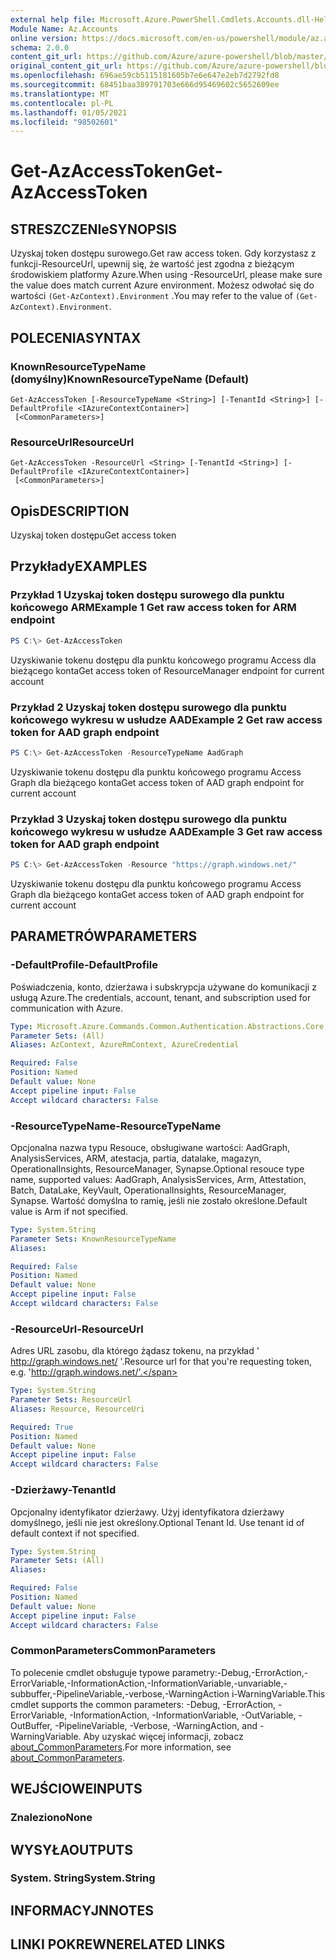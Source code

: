 ```yaml
---
external help file: Microsoft.Azure.PowerShell.Cmdlets.Accounts.dll-Help.xml
Module Name: Az.Accounts
online version: https://docs.microsoft.com/en-us/powershell/module/az.accounts/get-azaccesstoken
schema: 2.0.0
content_git_url: https://github.com/Azure/azure-powershell/blob/master/src/Accounts/Accounts/help/Get-AzAccessToken.md
original_content_git_url: https://github.com/Azure/azure-powershell/blob/master/src/Accounts/Accounts/help/Get-AzAccessToken.md
ms.openlocfilehash: 696ae59cb5115181605b7e6e647e2eb7d2792fd8
ms.sourcegitcommit: 68451baa389791703e666d95469602c5652609ee
ms.translationtype: MT
ms.contentlocale: pl-PL
ms.lasthandoff: 01/05/2021
ms.locfileid: "98502601"
---
```

# <span data-ttu-id="c2fe0-101">Get-AzAccessToken</span><span class="sxs-lookup"><span data-stu-id="c2fe0-101">Get-AzAccessToken</span></span>

## <span data-ttu-id="c2fe0-102">STRESZCZENIe</span><span class="sxs-lookup"><span data-stu-id="c2fe0-102">SYNOPSIS</span></span>
<span data-ttu-id="c2fe0-103">Uzyskaj token dostępu surowego.</span><span class="sxs-lookup"><span data-stu-id="c2fe0-103">Get raw access token.</span></span> <span data-ttu-id="c2fe0-104">Gdy korzystasz z funkcji-ResourceUrl, upewnij się, że wartość jest zgodna z bieżącym środowiskiem platformy Azure.</span><span class="sxs-lookup"><span data-stu-id="c2fe0-104">When using -ResourceUrl, please make sure the value does match current Azure environment.</span></span> <span data-ttu-id="c2fe0-105">Możesz odwołać się do wartości `(Get-AzContext).Environment` .</span><span class="sxs-lookup"><span data-stu-id="c2fe0-105">You may refer to the value of `(Get-AzContext).Environment`.</span></span>

## <span data-ttu-id="c2fe0-106">POLECENIA</span><span class="sxs-lookup"><span data-stu-id="c2fe0-106">SYNTAX</span></span>

### <span data-ttu-id="c2fe0-107">KnownResourceTypeName (domyślny)</span><span class="sxs-lookup"><span data-stu-id="c2fe0-107">KnownResourceTypeName (Default)</span></span>
```
Get-AzAccessToken [-ResourceTypeName <String>] [-TenantId <String>] [-DefaultProfile <IAzureContextContainer>]
 [<CommonParameters>]
```

### <span data-ttu-id="c2fe0-108">ResourceUrl</span><span class="sxs-lookup"><span data-stu-id="c2fe0-108">ResourceUrl</span></span>
```
Get-AzAccessToken -ResourceUrl <String> [-TenantId <String>] [-DefaultProfile <IAzureContextContainer>]
 [<CommonParameters>]
```

## <span data-ttu-id="c2fe0-109">Opis</span><span class="sxs-lookup"><span data-stu-id="c2fe0-109">DESCRIPTION</span></span>
<span data-ttu-id="c2fe0-110">Uzyskaj token dostępu</span><span class="sxs-lookup"><span data-stu-id="c2fe0-110">Get access token</span></span>

## <span data-ttu-id="c2fe0-111">Przykłady</span><span class="sxs-lookup"><span data-stu-id="c2fe0-111">EXAMPLES</span></span>

### <span data-ttu-id="c2fe0-112">Przykład 1 Uzyskaj token dostępu surowego dla punktu końcowego ARM</span><span class="sxs-lookup"><span data-stu-id="c2fe0-112">Example 1 Get raw access token for ARM endpoint</span></span>
```powershell
PS C:\> Get-AzAccessToken
```

<span data-ttu-id="c2fe0-113">Uzyskiwanie tokenu dostępu dla punktu końcowego programu Access dla bieżącego konta</span><span class="sxs-lookup"><span data-stu-id="c2fe0-113">Get access token of ResourceManager endpoint for current account</span></span>

### <span data-ttu-id="c2fe0-114">Przykład 2 Uzyskaj token dostępu surowego dla punktu końcowego wykresu w usłudze AAD</span><span class="sxs-lookup"><span data-stu-id="c2fe0-114">Example 2 Get raw access token for AAD graph endpoint</span></span>
```powershell
PS C:\> Get-AzAccessToken -ResourceTypeName AadGraph
```

<span data-ttu-id="c2fe0-115">Uzyskiwanie tokenu dostępu dla punktu końcowego programu Access Graph dla bieżącego konta</span><span class="sxs-lookup"><span data-stu-id="c2fe0-115">Get access token of AAD graph endpoint for current account</span></span>

### <span data-ttu-id="c2fe0-116">Przykład 3 Uzyskaj token dostępu surowego dla punktu końcowego wykresu w usłudze AAD</span><span class="sxs-lookup"><span data-stu-id="c2fe0-116">Example 3 Get raw access token for AAD graph endpoint</span></span>
```powershell
PS C:\> Get-AzAccessToken -Resource "https://graph.windows.net/"
```

<span data-ttu-id="c2fe0-117">Uzyskiwanie tokenu dostępu dla punktu końcowego programu Access Graph dla bieżącego konta</span><span class="sxs-lookup"><span data-stu-id="c2fe0-117">Get access token of AAD graph endpoint for current account</span></span>

## <span data-ttu-id="c2fe0-118">PARAMETRÓW</span><span class="sxs-lookup"><span data-stu-id="c2fe0-118">PARAMETERS</span></span>

### <span data-ttu-id="c2fe0-119">-DefaultProfile</span><span class="sxs-lookup"><span data-stu-id="c2fe0-119">-DefaultProfile</span></span>
<span data-ttu-id="c2fe0-120">Poświadczenia, konto, dzierżawa i subskrypcja używane do komunikacji z usługą Azure.</span><span class="sxs-lookup"><span data-stu-id="c2fe0-120">The credentials, account, tenant, and subscription used for communication with Azure.</span></span>

```yaml
Type: Microsoft.Azure.Commands.Common.Authentication.Abstractions.Core.IAzureContextContainer
Parameter Sets: (All)
Aliases: AzContext, AzureRmContext, AzureCredential

Required: False
Position: Named
Default value: None
Accept pipeline input: False
Accept wildcard characters: False
```

### <span data-ttu-id="c2fe0-121">-ResourceTypeName</span><span class="sxs-lookup"><span data-stu-id="c2fe0-121">-ResourceTypeName</span></span>
<span data-ttu-id="c2fe0-122">Opcjonalna nazwa typu Resouce, obsługiwane wartości: AadGraph, AnalysisServices, ARM, atestacja, partia, datalake, magazyn, OperationalInsights, ResourceManager, Synapse.</span><span class="sxs-lookup"><span data-stu-id="c2fe0-122">Optional resouce type name, supported values: AadGraph, AnalysisServices, Arm, Attestation, Batch, DataLake, KeyVault, OperationalInsights, ResourceManager, Synapse.</span></span> <span data-ttu-id="c2fe0-123">Wartość domyślna to ramię, jeśli nie zostało określone.</span><span class="sxs-lookup"><span data-stu-id="c2fe0-123">Default value is Arm if not specified.</span></span>

```yaml
Type: System.String
Parameter Sets: KnownResourceTypeName
Aliases:

Required: False
Position: Named
Default value: None
Accept pipeline input: False
Accept wildcard characters: False
```

### <span data-ttu-id="c2fe0-124">-ResourceUrl</span><span class="sxs-lookup"><span data-stu-id="c2fe0-124">-ResourceUrl</span></span>
<span data-ttu-id="c2fe0-125">Adres URL zasobu, dla którego żądasz tokenu, na przykład ' http://graph.windows.net/ '.</span><span class="sxs-lookup"><span data-stu-id="c2fe0-125">Resource url for that you're requesting token, e.g. 'http://graph.windows.net/'.</span></span>

```yaml
Type: System.String
Parameter Sets: ResourceUrl
Aliases: Resource, ResourceUri

Required: True
Position: Named
Default value: None
Accept pipeline input: False
Accept wildcard characters: False
```

### <span data-ttu-id="c2fe0-126">-Dzierżawy</span><span class="sxs-lookup"><span data-stu-id="c2fe0-126">-TenantId</span></span>
<span data-ttu-id="c2fe0-127">Opcjonalny identyfikator dzierżawy. Użyj identyfikatora dzierżawy domyślnego, jeśli nie jest określony.</span><span class="sxs-lookup"><span data-stu-id="c2fe0-127">Optional Tenant Id. Use tenant id of default context if not specified.</span></span>

```yaml
Type: System.String
Parameter Sets: (All)
Aliases:

Required: False
Position: Named
Default value: None
Accept pipeline input: False
Accept wildcard characters: False
```

### <span data-ttu-id="c2fe0-128">CommonParameters</span><span class="sxs-lookup"><span data-stu-id="c2fe0-128">CommonParameters</span></span>
<span data-ttu-id="c2fe0-129">To polecenie cmdlet obsługuje typowe parametry:-Debug,-ErrorAction,-ErrorVariable,-InformationAction,-InformationVariable,-unvariable,-subbuffer,-PipelineVariable,-verbose,-WarningAction i-WarningVariable.</span><span class="sxs-lookup"><span data-stu-id="c2fe0-129">This cmdlet supports the common parameters: -Debug, -ErrorAction, -ErrorVariable, -InformationAction, -InformationVariable, -OutVariable, -OutBuffer, -PipelineVariable, -Verbose, -WarningAction, and -WarningVariable.</span></span> <span data-ttu-id="c2fe0-130">Aby uzyskać więcej informacji, zobacz [about_CommonParameters](http://go.microsoft.com/fwlink/?LinkID=113216).</span><span class="sxs-lookup"><span data-stu-id="c2fe0-130">For more information, see [about_CommonParameters](http://go.microsoft.com/fwlink/?LinkID=113216).</span></span>

## <span data-ttu-id="c2fe0-131">WEJŚCIOWE</span><span class="sxs-lookup"><span data-stu-id="c2fe0-131">INPUTS</span></span>

### <span data-ttu-id="c2fe0-132">Znaleziono</span><span class="sxs-lookup"><span data-stu-id="c2fe0-132">None</span></span>

## <span data-ttu-id="c2fe0-133">WYSYŁA</span><span class="sxs-lookup"><span data-stu-id="c2fe0-133">OUTPUTS</span></span>

### <span data-ttu-id="c2fe0-134">System. String</span><span class="sxs-lookup"><span data-stu-id="c2fe0-134">System.String</span></span>

## <span data-ttu-id="c2fe0-135">INFORMACYJN</span><span class="sxs-lookup"><span data-stu-id="c2fe0-135">NOTES</span></span>

## <span data-ttu-id="c2fe0-136">LINKI POKREWNE</span><span class="sxs-lookup"><span data-stu-id="c2fe0-136">RELATED LINKS</span></span>
